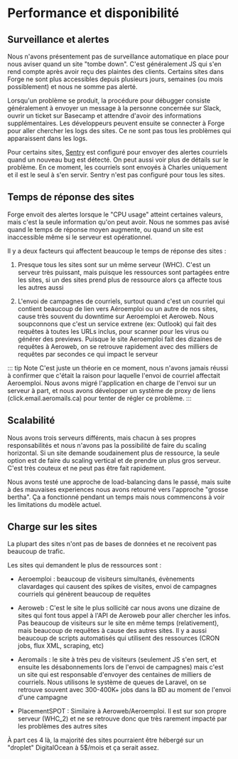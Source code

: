 # Performance et disponibilité

## Surveillance et alertes

Nous n'avons présentement pas de surveillance automatique en place pour nous aviser quand un site "tombe down". C'est généralement JS qui s'en rend compte après avoir reçu des plaintes des clients. Certains sites dans Forge ne sont plus accessibles depuis plusieurs jours, semaines (ou mois possiblement) et nous ne somme pas alerté.

Lorsqu'un problème se produit, la procédure pour débugger consiste généralement à envoyer un message à la personne concernée sur Slack, ouvrir un ticket sur Basecamp et attendre d'avoir des informations supplémentaires. Les développeurs peuvent ensuite se connecter à Forge pour aller chercher les logs des sites. Ce ne sont pas tous les problèmes qui apparaissent dans les logs.

Pour certains sites, [Sentry](https://sentry.io/welcome/) est configuré pour envoyer des alertes courriels quand un nouveau bug est détecté. On peut aussi voir plus de détails sur le problème. En ce moment, les courriels sont envoyés à Charles uniquement et il est le seul à s'en servir. Sentry n'est pas configuré pour tous les sites.

## Temps de réponse des sites

Forge envoit des alertes lorsque le "CPU usage" atteint certaines valeurs, mais c'est la seule information qu'on peut avoir. Nous ne sommes pas avisé quand le temps de réponse moyen augmente, ou quand un site est inaccessible même si le serveur est opérationnel.

Il y a deux facteurs qui affectent beaucoup le temps de réponse des sites : 

1. Presque tous les sites sont sur un même serveur (WHC). C'est un serveur très puissant, mais puisque les ressources sont partagées entre les sites, si un des sites prend plus de ressource alors ça affecte tous les autres aussi

2. L'envoi de campagnes de courriels, surtout quand c'est un courriel qui contient beaucoup de lien vers Aéroemploi ou un autre de nos sites, cause très souvent du downtime sur Aeroemploi et Aeroweb. Nous soupconnons que c'est un service extrene (ex: Outlook) qui fait des requêtes à toutes les URLs inclus, pour scanner pour les virus ou générer des previews. Puisque le site Aeroemploi fait des dizaines de requêtes à Aeroweb, on se retrouve rapidement avec des milliers de requêtes par secondes ce qui impact le serveur

::: tip Note
C'est juste un théorie en ce moment, nous n'avons jamais réussi à confirmer que c'était la raison pour laquelle l'envoi de courriel affectait Aeroemploi. Nous avons migré l'application en charge de l'envoi sur un serveur à part, et nous avons développer un système de proxy de liens (click.email.aeromails.ca) pour tenter de régler ce problème.
:::

## Scalabilité

Nous avons trois serveurs différents, mais chacun à ses propres responsabilités et nous n'avons pas la possibilité de faire du scaling horizontal. Si un site demande soudainement plus de ressource, la seule option est de faire du scaling vertical et de prendre un plus gros serveur. C'est très couteux et ne peut pas être fait rapidement.

Nous avons testé une approche de load-balancing dans le passé, mais suite à des mauvaises experiences nous avons retourné vers l'approche "grosse bertha". Ça a fonctionné pendant un temps mais nous commencons à voir les limitations du modèle actuel.

## Charge sur les sites

La plupart des sites n'ont pas de bases de données et ne recoivent pas beaucoup de trafic.

Les sites qui demandent le plus de ressources sont : 

- Aeroemploi : beaucoup de visiteurs simultanés, évènements clavardages qui causent des spikes de visites, envoi de campagnes courriels qui génèrent beaucoup de requêtes

- Aeroweb : C'est le site le plus sollicité car nous avons une dizaine de sites qui font tous appel à l'API de Aeroweb pour aller chercher les infos. Pas beaucoup de visiteurs sur le site en même temps (relativement), mais beaucoup de requêtes à cause des autres sites. Il y a aussi beaucoup de scripts automatisés qui utilisent des ressources (CRON jobs, flux XML, scraping, etc)

- Aeromails : le site à très peu de visiteurs (seulement JS s'en sert, et ensuite les désabonnements lors de l'envoi de campagnes) mais c'est un site qui est responsable d'envoyer des centaines de milliers de courriels. Nous utilisons le système de queues de Laravel, on se retrouve souvent avec 300-400K+ jobs dans la BD au moment de l'envoi d'une campagne

- PlacementSPOT : Similaire à Aeroweb/Aeroemploi. Il est sur son propre serveur (WHC_2) et ne se retrouve donc que très rarement impacté par les problèmes des autres sites

À part ces 4 là, la majorité des sites pourraient être hébergé sur un "droplet" DigitalOcean à 5$/mois et ça serait assez.